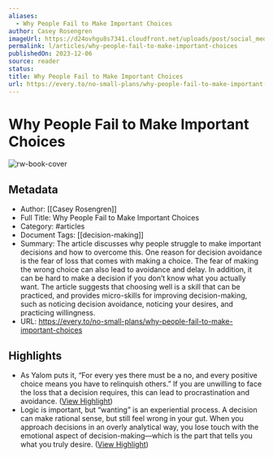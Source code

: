 ```yaml
---
aliases:
  - Why People Fail to Make Important Choices
author: Casey Rosengren
imageUrl: https://d24ovhgu8s7341.cloudfront.net/uploads/post/social_media_image/2896/Artboard_51_copy.png
permalink: l/articles/why-people-fail-to-make-important-choices
publishedOn: 2023-12-06
source: reader
status: 
title: Why People Fail to Make Important Choices
url: https://every.to/no-small-plans/why-people-fail-to-make-important-choices
---
```

# Why People Fail to Make Important Choices

![rw-book-cover](https://d24ovhgu8s7341.cloudfront.net/uploads/post/social_media_image/2896/Artboard_51_copy.png)

## Metadata

- Author: [[Casey Rosengren]]
- Full Title: Why People Fail to Make Important Choices
- Category: #articles
- Document Tags: [[decision-making]]
- Summary: The article discusses why people struggle to make important decisions and how to overcome this. One reason for decision avoidance is the fear of loss that comes with making a choice. The fear of making the wrong choice can also lead to avoidance and delay. In addition, it can be hard to make a decision if you don’t know what you actually want. The article suggests that choosing well is a skill that can be practiced, and provides micro-skills for improving decision-making, such as noticing decision avoidance, noticing your desires, and practicing willingness.
- URL: https://every.to/no-small-plans/why-people-fail-to-make-important-choices

## Highlights

- As Yalom puts it, “For every yes there must be a no, and every positive choice means you have to relinquish others.” If you are unwilling to face the loss that a decision requires, this can lead to procrastination and avoidance. ([View Highlight](https://read.readwise.io/read/01hj48zq5kdz2v5khy3wdrmgg1))
- Logic is important, but “wanting” is an experiential process. A decision can make rational sense, but still feel wrong in your gut. When you approach decisions in an overly analytical way, you lose touch with the emotional aspect of decision-making—which is the part that tells you what you truly desire. ([View Highlight](https://read.readwise.io/read/01hj491g50qg018ea9c2s9h299))
